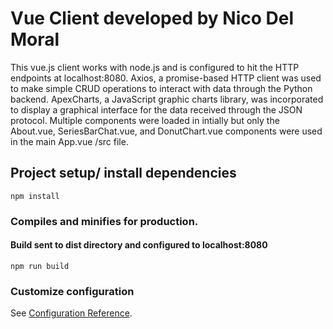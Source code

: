 # Vue Client developed by Nico Del Moral

This vue.js client works with node.js and is configured to hit the HTTP endpoints at localhost:8080.  Axios, a promise-based HTTP client was used to make simple CRUD operations to interact with data through the Python backend.  ApexCharts, a JavaScript graphic charts library, was incorporated to display a graphical interface for the data received through the JSON protocol.  Multiple components were loaded in intially but only the About.vue, SeriesBarChat.vue, and DonutChart.vue components were used in the main App.vue /src file.

## Project setup/ install dependencies
```
npm install
```

### Compiles and minifies for production.  
#### Build sent to dist directory and configured to localhost:8080
```
npm run build
```

### Customize configuration
See [Configuration Reference](https://cli.vuejs.org/config/).
